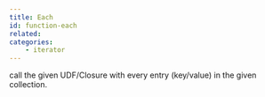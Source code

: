 ```yaml
---
title: Each
id: function-each
related:
categories:
    - iterator
---
```


call the given UDF/Closure with every entry (key/value) in the given collection.
